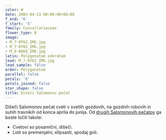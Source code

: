 ```yaml
---
color: W
date: 2003-04-13 00:00:00+00:00
f_end: '6'
f_start: '5'
family: Convallariaceae
flower_type: B
image:
- M_7-0763_IMG.jpg
- M_7-0765_IMG.jpg
- M_8-0869_IMG.jpg
latin: Polygonatum odoratum
lead: M_7-0763_IMG.jpg
lead_sample: false
order: Polygonatum
parallel: false
petals: '6'
petals_joined: false
star_shape: false
title: Dišeči Salomonov pečat
---
```

Dišeči Salomonov pečat cveti v svetlih gozdovih, na gozdnih robovih in suhih travnikih od konca aprila do junija. Od [drugih Salomonovih pečatov](../genus/polygonatum/) ga boste ločili takole:

-   Cvetovi so posamični, dišeči.
-   Listi so premenjalni, elipsasti, spodaj goli.
